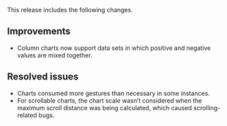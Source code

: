 This release includes the following changes.

## Improvements

- Column charts now support data sets in which positive and negative values are mixed together.

## Resolved issues

- Charts consumed more gestures than necessary in some instances.
- For scrollable charts, the chart scale wasn’t considered when the maximum scroll distance was being calculated, which caused scrolling-related bugs.
